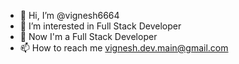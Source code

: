 - 👋 Hi, I’m @vignesh6664
- 👀 I’m interested in Full Stack Developer
- 🌱 Now I'm a Full Stack Developer
- 📫 How to reach me vignesh.dev.main@gmail.com

<!---
vignesh6664/vignesh6664 is a ✨ special ✨ repository because its `README.md` (this file) appears on your GitHub profile.
You can click the Preview link to take a look at your changes.
--->
